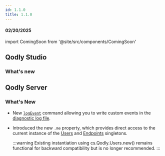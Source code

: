 ```yaml
---
id: 1.1.0
title: 1.1.0
---
```




#### 02/20/2025

import ComingSoon from '@site/src/components/ComingSoon'




## Qodly Studio

<h3>What's new</h3>





## Qodly Server

<h3> What's New </h3>

- New [`logEvent`](../language/commands/logEvent.md) command allowing you to write custom events in the [diagnostic log file](../cloud/resourceMonitoring.md#logs-tab).

- Introduced the new `.me` property, which provides direct access to the current instance of the [Users](../language/UsersClass#me) and [Endpoints](../language/EndpointsClass#me) singletons.

    :::warning
    Existing instantiation using cs.Qodly.Users.new() remains functional for backward compatibility but is no longer recommended.
    :::